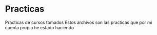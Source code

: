 # Practicas
Practicas de cursos tomados
 Estos archivos son las practicas que por mi cuenta propia he estado haciendo
